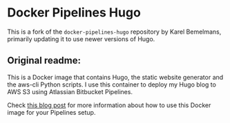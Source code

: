 # Docker Pipelines Hugo

This is a fork of the `docker-pipelines-hugo` repository by Karel Bemelmans, primarily updating it to use newer versions of Hugo.

## Original readme:

This is a Docker image that contains Hugo, the static website generator and the aws-cli Python scripts. I use this container to deploy my Hugo blog to AWS S3 using Atlassian Bitbucket Pipelines.

Check [this blog post](https://www.karelbemelmans.com/2016/10/deploying-a-hugo-website-to-amazon-s3-using-bitbucket-pipelines/) for more information about how to use this Docker image for your Pipelines setup.
